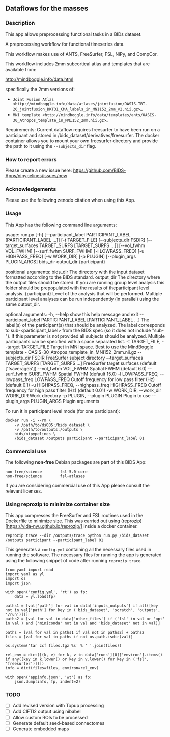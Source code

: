 ## Dataflows for the masses

### Description
This app allows preprocessing functional tasks in a BIDs dataset.

A preprocessing workflow for functional timeseries data.

This workflow makes use of ANTS, FreeSurfer, FSL, NiPy, and CompCor.

This workflow includes 2mm subcortical atlas and templates that are available from:

http://mindboggle.info/data.html

specifically the 2mm versions of:

- `Joint Fusion Atlas <http://mindboggle.info/data/atlases/jointfusion/OASIS-TRT-20_jointfusion_DKT31_CMA_labels_in_MNI152_2mm_v2.nii.gz>`_
- `MNI template <http://mindboggle.info/data/templates/ants/OASIS-30_Atropos_template_in_MNI152_2mm.nii.gz>`_

Requirements:
Current dataflow requires freesurfer to have been run on a participant and stored in /bids_dataset/derivatives/freesurfer.
The docker container allows you to mount your own freesurfer directory and provide the path to it using the `--subjects_dir` 
flag.

### How to report errors
Please create a new issue here: https://github.com/BIDS-Apps/nipypelines/issues/new

### Acknowledgements
Please use the following zenodo citation when using this App.

### Usage
This App has the following command line arguments:

usage: run.py [-h]
              [--participant_label PARTICIPANT_LABEL [PARTICIPANT_LABEL ...]]
              [-t TARGET_FILE] [--subjects_dir FSDIR]
              [--target_surfaces TARGET_SURFS [TARGET_SURFS ...]]
              [--vol_fwhm VOL_FWHM] [--surf_fwhm SURF_FWHM] [-l LOWPASS_FREQ]
              [-u HIGHPASS_FREQ] [-w WORK_DIR] [-p PLUGIN]
              [--plugin_args PLUGIN_ARGS]
              bids_dir output_dir {participant}

positional arguments:
  bids_dir              The directory with the input dataset formatted according to the BIDS standard.
  output_dir            The directory where the output files should be stored. If you are running group level analysis this folder should be prepopulated with the results of theparticipant level analysis.
  {participant}         Level of the analysis that will be performed. Multiple participant level analyses can be run independently (in parallel) using the same output_dir.

optional arguments:
  -h, --help            show this help message and exit
  --participant_label PARTICIPANT_LABEL [PARTICIPANT_LABEL ...]
                        The label(s) of the participant(s) that should be analyzed. The label corresponds to sub-<participant_label> from the BIDS spec (so it does not include "sub-"). If this parameter is not provided all subjects should be analyzed. Multiple participants can be specified with a space separated list.
  -t TARGET_FILE, --target TARGET_FILE
                        Target in MNI space. Best to use the MindBoggle template - OASIS-30_Atropos_template_in_MNI152_2mm.nii.gz
  --subjects_dir FSDIR  FreeSurfer subject directory
  --target_surfaces TARGET_SURFS [TARGET_SURFS ...]
                        FreeSurfer target surfaces (default ['fsaverage5'])
  --vol_fwhm VOL_FWHM   Spatial FWHM (default 6.0)
  --surf_fwhm SURF_FWHM
                        Spatial FWHM (default 15.0)
  -l LOWPASS_FREQ, --lowpass_freq LOWPASS_FREQ
                        Cutoff frequency for low pass filter (Hz) (default 0.1)
  -u HIGHPASS_FREQ, --highpass_freq HIGHPASS_FREQ
                        Cutoff frequency for high pass filter (Hz) (default 0.01)
  -w WORK_DIR, --work_dir WORK_DIR
                        Work directory
  -p PLUGIN, --plugin PLUGIN
                        Plugin to use
  --plugin_args PLUGIN_ARGS
                        Plugin arguments

To run it in participant level mode (for one participant):

    docker run -i --rm \
		-v /path/to/ds005:/bids_dataset \
		-v /path/to/outputs:/outputs \
		bids/nipypelines \
		/bids_dataset /outputs participant --participant_label 01

### Commercial use

The following **non-free** Debian packages are part of this BIDS App:

    non-free/science        fsl-5.0-core
    non-free/science        fsl-atlases

If you are considering commercial use of this App please consult the relevant licenses.

### Using reprozip to minimize container size

This app compresses the FreeSurfer and FSL routines used in the Dockerfile to minimize size. This was carried 
out using (reprozip)[https://vida-nyu.github.io/reprozip/] inside a docker container. 

`reprozip trace --dir /outputs/trace python run.py /bids_dataset /outputs participant --participant_label 01`

This generates a `config.yml` containing all the necessary files used in running the software. The necessary 
files for running the app is generated using the following snippet of code after running `reprozip trace`.

```
from yaml import read
import yaml as yl
import os
import json

with open('config.yml', 'rt') as fp:
    data = yl.load(fp)

paths1 = [val['path'] for val in data['inputs_outputs'] if all([key not in val['path'] for key in ('bids_dataset', 'scratch', 'outputs', '/run')])]
paths2 = [val for val in data['other_files'] if ('fsl' in val or 'opt' in val ) and ('miniconda' not in val and 'bids_dataset' not in val)]

paths = [val for val in paths1 if val not in paths2] + paths2
files = [val for val in paths if not os.path.isdir(val)]

os.system('tar zcf files.tgz %s' % ' '.join(files))

rel_env = dict([(k, v) for k, v in data['runs'][0]['environ'].items() if any([key in k.lower() or key in v.lower() for key in ('fsl', 'freesurfer')])])
info = dict(files=files, environ=rel_env)

with open('appinfo.json', 'wt') as fp:
    json.dump(info, fp, indent=2)
```

### TODO

  - [ ] Add revised version with Topup processing
  - [ ] Add CIFTI2 output using nibabel
  - [ ] Allow custom ROIs to be processed
  - [ ] Generate default seed-based connectomes 
  - [ ] Generate embedded maps
